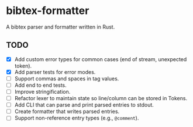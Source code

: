 # bibtex-formatter

A bibtex parser and formatter written in Rust.

## TODO

- [x] Add custom error types for common cases (end of stream, unexpected token).
- [x] Add parser tests for error modes.
- [ ] Support commas and spaces in tag values.
- [ ] Add end to end tests.
- [ ] Improve stringification.
- [ ] Refactor lexer to maintain state so line/column can be stored in Tokens.
- [ ] Add CLI that can parse and print parsed entries to stdout.
- [ ] Create formatter that writes parsed entries.
- [ ] Support non-reference entry types (e.g., `@comment`).
